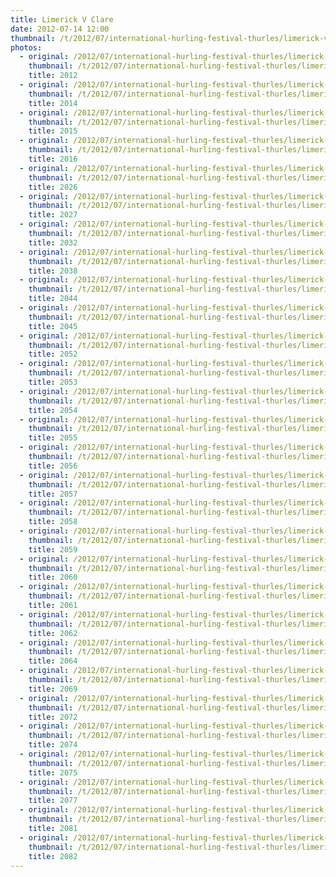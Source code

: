 ```yaml
---
title: Limerick V Clare
date: 2012-07-14 12:00
thumbnail: /t/2012/07/international-hurling-festival-thurles/limerick-v-clare/2012.jpg
photos:
  - original: /2012/07/international-hurling-festival-thurles/limerick-v-clare/2012.jpg
    thumbnail: /t/2012/07/international-hurling-festival-thurles/limerick-v-clare/2012.jpg
    title: 2012
  - original: /2012/07/international-hurling-festival-thurles/limerick-v-clare/2014.jpg
    thumbnail: /t/2012/07/international-hurling-festival-thurles/limerick-v-clare/2014.jpg
    title: 2014
  - original: /2012/07/international-hurling-festival-thurles/limerick-v-clare/2015.jpg
    thumbnail: /t/2012/07/international-hurling-festival-thurles/limerick-v-clare/2015.jpg
    title: 2015
  - original: /2012/07/international-hurling-festival-thurles/limerick-v-clare/2016.jpg
    thumbnail: /t/2012/07/international-hurling-festival-thurles/limerick-v-clare/2016.jpg
    title: 2016
  - original: /2012/07/international-hurling-festival-thurles/limerick-v-clare/2026.jpg
    thumbnail: /t/2012/07/international-hurling-festival-thurles/limerick-v-clare/2026.jpg
    title: 2026
  - original: /2012/07/international-hurling-festival-thurles/limerick-v-clare/2027.jpg
    thumbnail: /t/2012/07/international-hurling-festival-thurles/limerick-v-clare/2027.jpg
    title: 2027
  - original: /2012/07/international-hurling-festival-thurles/limerick-v-clare/2032.jpg
    thumbnail: /t/2012/07/international-hurling-festival-thurles/limerick-v-clare/2032.jpg
    title: 2032
  - original: /2012/07/international-hurling-festival-thurles/limerick-v-clare/2038.jpg
    thumbnail: /t/2012/07/international-hurling-festival-thurles/limerick-v-clare/2038.jpg
    title: 2038
  - original: /2012/07/international-hurling-festival-thurles/limerick-v-clare/2044.jpg
    thumbnail: /t/2012/07/international-hurling-festival-thurles/limerick-v-clare/2044.jpg
    title: 2044
  - original: /2012/07/international-hurling-festival-thurles/limerick-v-clare/2045.jpg
    thumbnail: /t/2012/07/international-hurling-festival-thurles/limerick-v-clare/2045.jpg
    title: 2045
  - original: /2012/07/international-hurling-festival-thurles/limerick-v-clare/2052.jpg
    thumbnail: /t/2012/07/international-hurling-festival-thurles/limerick-v-clare/2052.jpg
    title: 2052
  - original: /2012/07/international-hurling-festival-thurles/limerick-v-clare/2053.jpg
    thumbnail: /t/2012/07/international-hurling-festival-thurles/limerick-v-clare/2053.jpg
    title: 2053
  - original: /2012/07/international-hurling-festival-thurles/limerick-v-clare/2054.jpg
    thumbnail: /t/2012/07/international-hurling-festival-thurles/limerick-v-clare/2054.jpg
    title: 2054
  - original: /2012/07/international-hurling-festival-thurles/limerick-v-clare/2055.jpg
    thumbnail: /t/2012/07/international-hurling-festival-thurles/limerick-v-clare/2055.jpg
    title: 2055
  - original: /2012/07/international-hurling-festival-thurles/limerick-v-clare/2056.jpg
    thumbnail: /t/2012/07/international-hurling-festival-thurles/limerick-v-clare/2056.jpg
    title: 2056
  - original: /2012/07/international-hurling-festival-thurles/limerick-v-clare/2057.jpg
    thumbnail: /t/2012/07/international-hurling-festival-thurles/limerick-v-clare/2057.jpg
    title: 2057
  - original: /2012/07/international-hurling-festival-thurles/limerick-v-clare/2058.jpg
    thumbnail: /t/2012/07/international-hurling-festival-thurles/limerick-v-clare/2058.jpg
    title: 2058
  - original: /2012/07/international-hurling-festival-thurles/limerick-v-clare/2059.jpg
    thumbnail: /t/2012/07/international-hurling-festival-thurles/limerick-v-clare/2059.jpg
    title: 2059
  - original: /2012/07/international-hurling-festival-thurles/limerick-v-clare/2060.jpg
    thumbnail: /t/2012/07/international-hurling-festival-thurles/limerick-v-clare/2060.jpg
    title: 2060
  - original: /2012/07/international-hurling-festival-thurles/limerick-v-clare/2061.jpg
    thumbnail: /t/2012/07/international-hurling-festival-thurles/limerick-v-clare/2061.jpg
    title: 2061
  - original: /2012/07/international-hurling-festival-thurles/limerick-v-clare/2062.jpg
    thumbnail: /t/2012/07/international-hurling-festival-thurles/limerick-v-clare/2062.jpg
    title: 2062
  - original: /2012/07/international-hurling-festival-thurles/limerick-v-clare/2064.jpg
    thumbnail: /t/2012/07/international-hurling-festival-thurles/limerick-v-clare/2064.jpg
    title: 2064
  - original: /2012/07/international-hurling-festival-thurles/limerick-v-clare/2069.jpg
    thumbnail: /t/2012/07/international-hurling-festival-thurles/limerick-v-clare/2069.jpg
    title: 2069
  - original: /2012/07/international-hurling-festival-thurles/limerick-v-clare/2072.jpg
    thumbnail: /t/2012/07/international-hurling-festival-thurles/limerick-v-clare/2072.jpg
    title: 2072
  - original: /2012/07/international-hurling-festival-thurles/limerick-v-clare/2074.jpg
    thumbnail: /t/2012/07/international-hurling-festival-thurles/limerick-v-clare/2074.jpg
    title: 2074
  - original: /2012/07/international-hurling-festival-thurles/limerick-v-clare/2075.jpg
    thumbnail: /t/2012/07/international-hurling-festival-thurles/limerick-v-clare/2075.jpg
    title: 2075
  - original: /2012/07/international-hurling-festival-thurles/limerick-v-clare/2077.jpg
    thumbnail: /t/2012/07/international-hurling-festival-thurles/limerick-v-clare/2077.jpg
    title: 2077
  - original: /2012/07/international-hurling-festival-thurles/limerick-v-clare/2081.jpg
    thumbnail: /t/2012/07/international-hurling-festival-thurles/limerick-v-clare/2081.jpg
    title: 2081
  - original: /2012/07/international-hurling-festival-thurles/limerick-v-clare/2082.jpg
    thumbnail: /t/2012/07/international-hurling-festival-thurles/limerick-v-clare/2082.jpg
    title: 2082
---
```

